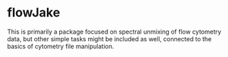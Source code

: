 # flowJake
This is primarily a package focused on spectral unmixing of flow  cytometry data, but other simple tasks might be included as well, connected to the basics of cytometry file manipulation. 
